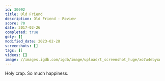 ```yaml
---
id: 30092
title: Old Friend
description: Old Friend - Review
score: 70
date: 2017-02-26
completed: true
goty: []
modified_date: 2023-02-28
screenshots: []
tags: []
videos: []
image: //images.igdb.com/igdb/image/upload/t_screenshot_huge/xo7w4ebyxwu3s2sq8wbd.jpg
---
```

Holy crap. So much happiness.